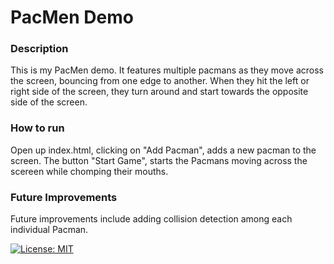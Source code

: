 # PacMen Demo

### Description

This is my PacMen demo.  It features multiple pacmans as they move across the screen, bouncing from one edge to another.  When they hit the left or right side of the screen, they turn around and start towards the opposite side of the screen.


### How to run

Open up index.html, clicking on "Add Pacman", adds a new pacman to the screen.  The button "Start Game", starts the Pacmans moving across the scereen while chomping their mouths.


### Future Improvements

Future improvements include adding collision detection among each individual Pacman.


[![License: MIT](https://img.shields.io/badge/License-MIT-yellow.svg)](https://opensource.org/licenses/MIT)
